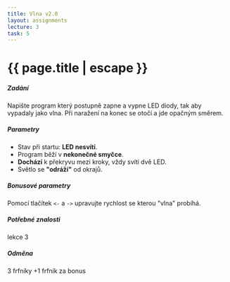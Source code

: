```yaml
---
title: Vlna v2.0
layout: assignments
lecture: 3
task: 5
---
```


# {{ page.title | escape }}

##### Zadání

Napište program který postupně zapne a vypne LED diody, tak aby vypadaly jako vlna.
Při naražení na konec se otočí a jde opačným směrem.

##### Parametry

- Stav při startu: **LED nesvítí**.
- Program běží v **nekonečné smyčce**.
- **Dochází** k překryvu mezi kroky, vždy svítí dvě LED.
- Světlo se **"odráží"** od okrajů.

##### Bonusové parametry
Pomocí tlačítek `<-` a `->` upravujte rychlost se kterou "vlna" probíhá. 

##### Potřebné znalosti

lekce 3

##### Odměna

3 frfníky
+1 frfník za bonus

<!-- FIXME: Add video -->
<!-- <video width="100%" controls>
  <source src="/video/guides/assignments_2_on_off_blink.mp4" type="video/mp4">
</video> -->